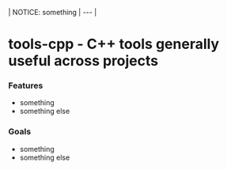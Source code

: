 | NOTICE: something | --- |

# tools-cpp - C++ tools generally useful across projects

### Features
* something
* something else

### Goals
* something
* something else
